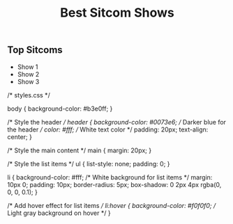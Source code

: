 <html>
<head>
    <title>Best Sitcom Shows</title>
    <link rel="stylesheet" type="text/css" href="styles.css">
</head>
<body>
    <header>
        <h1>Best Sitcom Shows</h1>
    </header>
    <main>
        <section>
            <h2>Top Sitcoms</h2>
            <!-- List your suggested sitcom shows here -->
            <ul>
                <li>Show 1</li>
                <li>Show 2</li>
                <li>Show 3</li>
                <!-- Add more sitcoms as needed -->
            </ul>
        </section>
    </main>
    <script src="scripts.js"></script>
</body>
</html>

/* styles.css */

body {
    background-color: #b3e0ff;
}

/* Style the header */
header {
    background-color: #0073e6; /* Darker blue for the header */
    color: #fff; /* White text color */
    padding: 20px;
    text-align: center;
}

/* Style the main content */
main {
    margin: 20px;
}

/* Style the list items */
ul {
    list-style: none;
    padding: 0;
}

li {
    background-color: #fff; /* White background for list items */
    margin: 10px 0;
    padding: 10px;
    border-radius: 5px;
    box-shadow: 0 2px 4px rgba(0, 0, 0, 0.1);
}

/* Add hover effect for list items */
li:hover {
    background-color: #f0f0f0; /* Light gray background on hover */
}



